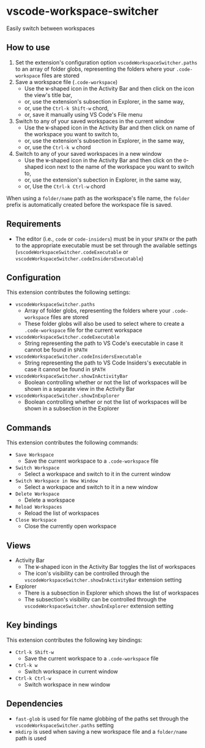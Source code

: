 # vscode-workspace-switcher

Easily switch between workspaces

## How to use

1. Set the extension's configuration option `vscodeWorkspaceSwitcher.paths` to an array of folder globs, representing the folders where your `.code-workspace` files are stored
2. Save a workspace file (`.code-workspace`)
    * Use the `W`-shaped icon in the Activity Bar and then click on the icon the view's title bar,
    * or, use the extension's subsection in Explorer, in the same way,
    * or, use the `Ctrl-k Shift-w` chord,
    * or, save it manually using VS Code's File menu
3. Switch to any of your saved workspaces in the current window
    * Use the `W`-shaped icon in the Activity Bar and then click on name of the workspace you want to switch to,
    * or, use the extension's subsection in Explorer, in the same way,
    * or, use the `Ctrl-k w` chord
4. Switch to any of your saved workspaces in a new window
    * Use the `W`-shaped icon in the Activity Bar and then click on the `O`-shaped icon next to the name of the workspace you want to switch to,
    * or, use the extension's subection in Explorer, in the same way,
    * or, Use the `Ctrl-k Ctrl-w` chord

When using a `folder/name` path as the workspace's file name, the `folder` prefix is automatically created before the workspace file is saved.

## Requirements

* The editor (i.e., `code` or `code-insiders`) must be in your `$PATH`
  or the path to the appropriate executable must be set through the available settings
  (`vscodeWorkspaceSwitcher.codeExecutable` or `vscodeWorkspaceSwitcher.codeInsidersExecutable`)

## Configuration

This extension contributes the following settings:

* `vscodeWorkspaceSwitcher.paths`
    * Array of folder globs, representing the folders where your `.code-workspace` files are stored
    * These folder globs will also be used to select where to create a `.code-workspace` file for the current workspace
* `vscodeWorkspaceSwitcher.codeExecutable`
    * String representing the path to VS Code's executable in case it cannot be found in `$PATH`
* `vscodeWorkspaceSwitcher.codeInsidersExecutable`
    * String representing the path to VS Code Insiders's executable in case it cannot be found in `$PATH`
* `vscodeWorkspaceSwitcher.showInActivityBar`
    * Boolean controlling whether or not the list of workspaces will be shown in a separate view in the Activity Bar
* `vscodeWorkspaceSwitcher.showInExplorer`
    * Boolean controlling whether or not the list of workspaces will be shown in a subsection in the Explorer

## Commands

This extension contributes the following commands:

* `Save Workspace`
    * Save the current workspace to a `.code-workspace` file
* `Switch Workspace`
    * Select a workspace and switch to it in the current window
* `Switch Workspace in New Window`
    * Select a workspace and switch to it in a new window
* `Delete Workspace`
    * Delete a workspace
* `Reload Workspaces`
    * Reload the list of workspaces
* `Close Workspace`
    * Close the currently open workspace

## Views

* Activity Bar
    * The `W`-shaped icon in the Activity Bar toggles the list of workspaces
    * The icon's visibility can be controlled through the `vscodeWorkspaceSwitcher.showInActivityBar` extension setting
* Explorer
    * There is a subsection in Explorer which shows the list of workspaces
    * The subsection's visibility can be controlled through the `vscodeWorkspaceSwitcher.showInExplorer` extension setting

## Key bindings

This extension contributes the following key bindings:

* `Ctrl-k Shift-w`
    * Save the current workspace to a `.code-workspace` file
* `Ctrl-k w`
    * Switch workspace in current window
* `Ctrl-k Ctrl-w`
    * Switch workspace in new window

## Dependencies

* `fast-glob` is used for file name globbing of the paths set through the `vscodeWorkspaceSwitcher.paths` setting
* `mkdirp` is used when saving a new workspace file and a `folder/name` path is used